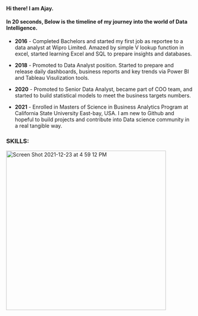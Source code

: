 #### Hi there! I am Ajay. 
#### In 20 seconds, Below is the timeline of my journey into the world of Data Intelligence.

- **2016** - Completed Bachelors and started my first job as reportee to a data analyst at Wipro Limited. Amazed by simple V lookup function in excel, started learning Excel and SQL to prepare insights and databases.
- **2018** - Promoted to Data Analyst position. Started to prepare and release daily dashboards, business reports and key trends via Power BI and Tableau Visulization tools.
- **2020** - Promoted to Senior Data Analyst, became part of COO team, and started to build statistical models to meet the business targets numbers.

- **2021** - Enrolled in Masters of Science in Business Analytics Program at California State University East-bay, USA. I am new to Github and hopeful to build projects and contribute into Data science community in a real tangible way.

### SKILLS:

<img width="432" alt="Screen Shot 2021-12-23 at 4 59 12 PM" src="https://user-images.githubusercontent.com/64645859/147303409-f36a86dc-2b26-41d8-8ee2-93ea3193059b.png">
